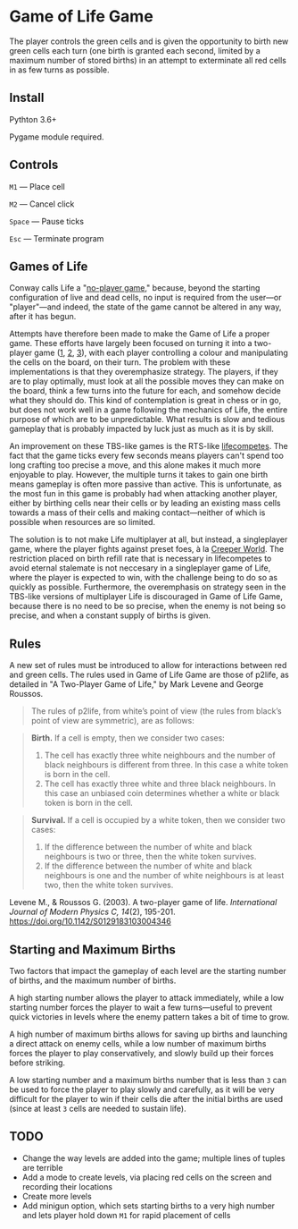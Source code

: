 # Game of Life Game
The player controls the green cells and is given the opportunity to birth new green cells each turn (one birth is granted each second, limited by a maximum number of stored births) in an attempt to exterminate all red cells in as few turns as possible.

## Install
Pythton 3.6+

Pygame module required.

## Controls
`M1` — Place cell

`M2` — Cancel click

`Space` — Pause ticks

`Esc` — Terminate program

## Games of Life
Conway calls Life a "[no-player game](https://www.youtube.com/watch?v=R9Plq-D1gEk)," because, beyond the starting configuration of live and dead cells, no input is required from the user—or "player"—and indeed, the state of the game cannot be altered in any way, after it has begun.

Attempts have therefore been made to make the Game of Life a proper game. These efforts have largely been focused on turning it into a two-player game ([1](https://www.atariarchives.org/basicgames/showpage.php?page=102), [2](http://gaming.wikia.com/wiki/LifeGenesis), [3](https://itunes.apple.com/us/app/game-of-life-and-death/id1156743291?mt=8)), with each player controlling a colour and manipulating the cells on the board, on their turn. The problem with these implementations is that they overemphasize strategy. The players, if they are to play optimally, must look at all the possible moves they can make on the board, think a few turns into the future for each, and somehow decide what they should do. This kind of contemplation is great in chess or in go, but does not work well in a game following the mechanics of Life, the entire purpose of which are to be unpredictable. What results is slow and tedious gameplay that is probably impacted by luck just as much as it is by skill.

An improvement on these TBS-like games is the RTS-like [lifecompetes](http://lifecompetes.com/). The fact that the game ticks every few seconds means players can't spend too long crafting too precise a move, and this alone makes it much more enjoyable to play. However, the multiple turns it takes to gain one birth means gameplay is often more passive than active. This is unfortunate, as the most fun in this game is probably had when attacking another player, either by birthing cells near their cells or by leading an existing mass cells towards a mass of their cells and making contact—neither of which is possible when resources are so limited.

The solution is to not make Life multiplayer at all, but instead, a singleplayer game, where the player fights against preset foes, à la [Creeper World](https://store.steampowered.com/app/280220/Creeper_World_3_Arc_Eternal/). The restriction placed on birth refill rate that is necessary in lifecompetes to avoid eternal stalemate is not neccesary in a singleplayer game of Life, where the player is expected to win, with the challenge being to do so as quickly as possible. Furthermore, the overemphasis on strategy seen in the TBS-like versions of multiplayer Life is discouraged in Game of Life Game, because there is no need to be so precise, when the enemy is not being so precise, and when a constant supply of births is given.

## Rules
A new set of rules must be introduced to allow for interactions between red and green cells. The rules used in Game of Life Game are those of p2life, as detailed in "A Two-Player Game of Life," by Mark Levene and George Roussos.

>The rules of p2life, from white’s point of view (the rules from black’s point of view are symmetric), are as follows:

>**Birth.** If a cell is empty, then we consider two cases:
>1) The cell has exactly three white neighbours and the number of black neighbours
>is different from three. In this case a white token is born in the cell.
>2) The cell has exactly three white and three black neighbours. In this case an
>unbiased coin determines whether a white or black token is born in the cell.

>**Survival.** If a cell is occupied by a white token, then we consider two cases:
>1) If the difference between the number of white and black neighbours is two or three,
>then the white token survives.
>2) If the difference between the number of white and black neighbours is one and the
number of white neighbours is at least two, then the white token survives.


Levene M., & Roussos G. (2003). A two-player game of life. *International Journal of Modern Physics C, 14*(2), 195-201. https://doi.org/10.1142/S0129183103004346

## Starting and Maximum Births
Two factors that impact the gameplay of each level are the starting number of births, and the maximum number of births.

A high starting number allows the player to attack immediately, while a low starting number forces the player to wait a few turns—useful to prevent quick victories in levels where the enemy pattern takes a bit of time to grow. 

A high number of maximum births allows for saving up births and launching a direct attack on enemy cells, while a low number of maximum births forces the player to play conservatively, and slowly build up their forces before striking.

A low starting number and a maximum births number that is less than `3` can be used to force the player to play slowly and carefully, as it will be very difficult for the player to win if their cells die after the initial births are used (since at least `3` cells are needed to sustain life).

## TODO
* Change the way levels are added into the game; multiple lines of tuples are terrible
* Add a mode to create levels, via placing red cells on the screen and recording their locations
* Create more levels
* Add minigun option, which sets starting births to a very high number and lets player hold down `M1` for rapid placement of cells
